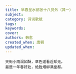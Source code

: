 ```yaml
---
title: 早春呈水部张十八员外（其一）
subject: 
category: 诗词歌赋
tags: 
keywords: 
cover: 
authors: 韩愈
created_when: 唐朝
updated_when: 
---
```


```
天街小雨润如酥，草色遥看近却无。
最是一年春好处，绝胜烟柳满皇都。
```
